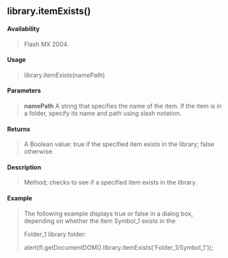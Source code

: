 ## library.itemExists()

#### Availability

> Flash MX 2004.

#### Usage

> library.itemExists(namePath)

#### Parameters

> **namePath** A string that specifies the name of the item. If the item is in a folder, specify its name and path using slash notation.

#### Returns

> A Boolean value: true if the specified item exists in the library; false otherwise.

#### Description

> Method; checks to see if a specified item exists in the library.

#### Example

> The following example displays true or false in a dialog box, depending on whether the item Symbol\_1 exists in the
>
> Folder\_1 library folder:
>
> alert(fl.getDocumentDOM().library.itemExists('Folder\_1/Symbol\_1'));
